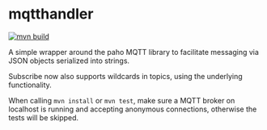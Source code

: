 # mqtthandler

[![mvn build](https://github.com/bkiefer/mqtthandler/actions/workflows/maven.yml/badge.svg)](https://github.com/bkiefer/mqtthandler/actions/workflows/maven.yml)

A simple wrapper around the paho MQTT library to facilitate messaging via JSON objects serialized into strings.

Subscribe now also supports wildcards in topics, using the underlying functionality.

When calling `mvn install` or `mvn test`, make sure a MQTT broker on localhost is running and accepting anonymous connections, otherwise the tests will be skipped.
